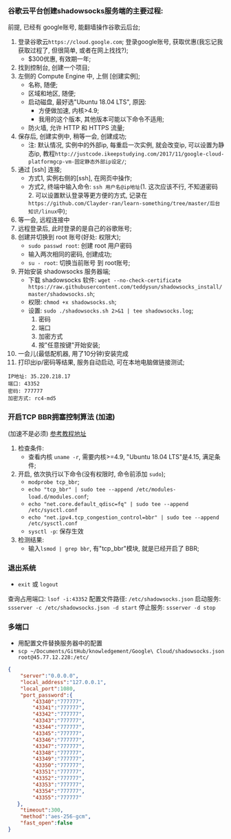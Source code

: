 ### 谷歌云平台创建shadowsocks服务端的主要过程:
前提, 已经有 google账号, 能翻墙操作谷歌云后台;
1. 登录谷歌云`https://cloud.google.com`; 登录google账号, 获取优惠(我忘记我获取过程了, 但很简单, 或者在网上找找?);
    * $300优惠, 有效期一年;
2. 找到控制台, 创建一个项目;
3. 左侧的 Compute Engine 中, 上侧 [创建实例];
    * 名称, 随便;
    * 区域和地区, 随便;
    * 启动磁盘, 最好选"Ubuntu 18.04 LTS", 原因:
        * 方便做加速, 内核>4.9;
        * 我用的这个版本, 其他版本可能以下命令不适用;
    * 防火墙, 允许 HTTP 和 HTTPS 流量;
4. 保存后, 创建实例中, 稍等一会, 创建成功;
    * 注: 默认情况, 实例中的外部ip, 每重启一次实例, 就会改变ip, 可以设置为静态ip, 教程`http://justcode.ikeepstudying.com/2017/11/google-cloud-platformgcp-vm-固定静态外部ip设定/`;
5. 通过 [ssh] 连接;
    * 方式1, 实例右侧的[ssh], 在网页中操作;
    * 方式2, 终端中输入命令: `ssh 用户名@ip地址`(1. 这次应该不行, 不知道密码 2. 可以设置默认登录等更方便的方式, 记录在`https://github.com/Clayder-ran/learn-something/tree/master/后台知识/linux`中);
6. 等一会, 远程连接中
7. 远程登录后, 此时登录的是自己的谷歌账号;
8. 创建并切换到 root 账号(好处: 权限大);
    * `sudo passwd root`: 创建 root 用户密码
    * 输入两次相同的密码, 创建成功;
    * `su - root`: 切换当前账号 到 root账号;
9. 开始安装 shadowsocks 服务器端;
    * 下载 shadowsocks 软件: `wget --no-check-certificate https://raw.githubusercontent.com/teddysun/shadowsocks_install/master/shadowsocks.sh`;
    * 权限: `chmod +x shadowsocks.sh`;
    * 设置: `sudo ./shadowsocks.sh 2>&1 | tee shadowsocks.log`;
        1. 密码
        2. 端口
        3. 加密方式
        4. 按"任意按键"开始安装;
10. 一会儿(最低配机器, 用了10分钟)安装完成
11. 打印出ip/密码等结果, 服务自动启动, 可在本地电脑做链接测试;

```
IP地址: 35.220.218.17
端口: 43352
密码: 777777
加密方式: rc4-md5
```


### 开启TCP BBR拥塞控制算法 (加速)
(加速不是必须)
[参考教程地址](https://github.com/iMeiji/shadowsocks_install/wiki/开启TCP-BBR拥塞控制算法)

1. 检查条件:
    * 查看内核 `uname -r`, 需要内核>=4.9, "Ubuntu 18.04 LTS"是4.15, 满足条件;
2. 开启, 依次执行以下命令(没有权限时, 命令前添加 `sudo`);
    * `modprobe tcp_bbr`;
    * `echo "tcp_bbr" | sudo tee --append /etc/modules-load.d/modules.conf`;
    * `echo "net.core.default_qdisc=fq" | sudo tee --append /etc/sysctl.conf`
    * `echo "net.ipv4.tcp_congestion_control=bbr" | sudo tee --append /etc/sysctl.conf`  
    * `sysctl -p`: 保存生效
4. 检测结果:
    * 输入`lsmod | grep bbr`, 有"tcp_bbr"模块, 就是已经开启了 BBR;



### 退出系统
* `exit` 或 `logout`




查询占用端口: `lsof -i:43352`
配置文件路径: `/etc/shadowsocks.json`
启动服务: `ssserver -c /etc/shadowsocks.json -d start`
停止服务: `ssserver -d stop`


### 多端口
* 用配置文件替换服务器中的配置
* `scp ~/Documents/GitHub/knowledgement/Google\ Cloud/shadowsocks.json root@45.77.12.228:/etc/`
```json
{
    "server":"0.0.0.0",
    "local_address":"127.0.0.1",
    "local_port":1080,
    "port_password":{
        "43340":"777777",
        "43341":"777777",
        "43342":"777777",
        "43343":"777777",
        "43344":"777777",
        "43345":"777777",
        "43346":"777777",
        "43347":"777777",
        "43348":"777777",
        "43349":"777777",
        "43350":"777777",
        "43351":"777777",
        "43352":"777777",
        "43353":"777777",
        "43354":"777777",
        "43355":"777777"
   },
    "timeout":300,
    "method":"aes-256-gcm",
    "fast_open":false
}
```